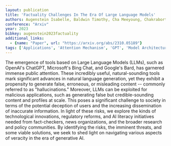 ```yaml
---
layout: publication
title: 'Factuality Challenges In The Era Of Large Language Models'
authors: Augenstein Isabelle, Baldwin Timothy, Cha Meeyoung, Chakraborty Tanmoy, Ciampaglia Giovanni Luca, Corney David, Diresta Renee, Ferrara Emilio, Hale Scott, Halevy Alon, Hovy Eduard, Ji Heng, Menczer Filippo, Miguez Ruben, Nakov Preslav, Scheufele Dietram, Sharma Shivam, Zagni Giovanni
conference: "Arxiv"
year: 2023
bibkey: augenstein2023factuality
additional_links:
  - {name: "Paper", url: "https://arxiv.org/abs/2310.05189"}
tags: ['Applications', 'Attention Mechanism', 'GPT', 'Model Architecture', 'Tools']
---
```

The emergence of tools based on Large Language Models (LLMs), such as
OpenAI's ChatGPT, Microsoft's Bing Chat, and Google's Bard, has garnered
immense public attention. These incredibly useful, natural-sounding tools mark
significant advances in natural language generation, yet they exhibit a
propensity to generate false, erroneous, or misleading content -- commonly
referred to as "hallucinations." Moreover, LLMs can be exploited for malicious
applications, such as generating false but credible-sounding content and
profiles at scale. This poses a significant challenge to society in terms of
the potential deception of users and the increasing dissemination of inaccurate
information. In light of these risks, we explore the kinds of technological
innovations, regulatory reforms, and AI literacy initiatives needed from
fact-checkers, news organizations, and the broader research and policy
communities. By identifying the risks, the imminent threats, and some viable
solutions, we seek to shed light on navigating various aspects of veracity in
the era of generative AI.
